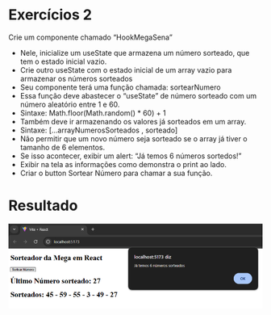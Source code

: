 # Exercícios 2

Crie um componente chamado “HookMegaSena”
- Nele, inicialize um useState que armazena um número sorteado, que tem o estado inicial vazio.
- Crie outro useState com o estado inicial de um array vazio para armazenar os números sorteados
- Seu componente terá uma função chamada: sortearNumero
- Essa função deve abastecer o “useState” de número sorteado com um número aleatório entre 1 e 60.
- Sintaxe: Math.floor(Math.random() * 60) + 1
- Também deve ir armazenando os valores já sorteados em um array.
- Sintaxe: [...arrayNumerosSorteados , sorteado]
- Não permitir que um novo número seja sorteado se o array já tiver o tamanho de 6 elementos.
- Se isso acontecer, exibir um alert: “Já temos 6 números sortedos!”
- Exibir na tela as informações como demonstra o print ao lado.
- Criar o button Sortear Número para chamar a sua função.

# Resultado

![alt text](image.png)